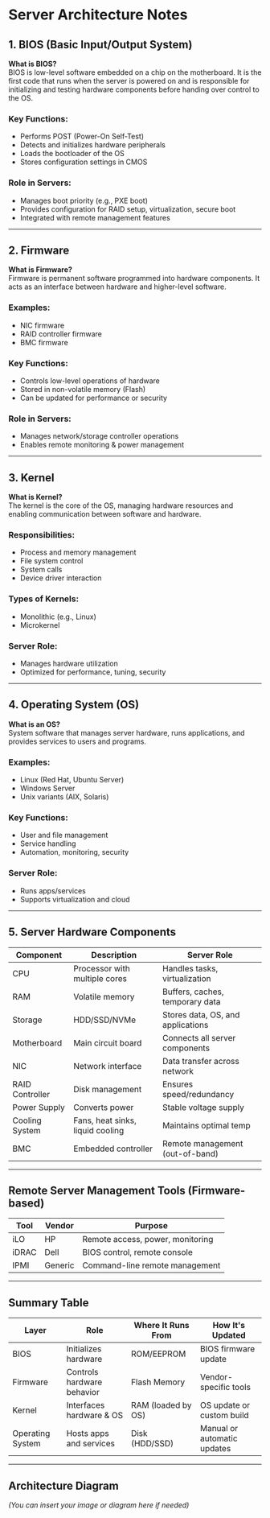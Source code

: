 # Server Architecture Notes

## 1. BIOS (Basic Input/Output System)

**What is BIOS?**  
BIOS is low-level software embedded on a chip on the motherboard. It is the first code that runs when the server is powered on and is responsible for initializing and testing hardware components before handing over control to the OS.

### Key Functions:
- Performs POST (Power-On Self-Test)
- Detects and initializes hardware peripherals
- Loads the bootloader of the OS
- Stores configuration settings in CMOS

### Role in Servers:
- Manages boot priority (e.g., PXE boot)
- Provides configuration for RAID setup, virtualization, secure boot
- Integrated with remote management features

---

## 2. Firmware

**What is Firmware?**  
Firmware is permanent software programmed into hardware components. It acts as an interface between hardware and higher-level software.

### Examples:
- NIC firmware
- RAID controller firmware
- BMC firmware

### Key Functions:
- Controls low-level operations of hardware
- Stored in non-volatile memory (Flash)
- Can be updated for performance or security

### Role in Servers:
- Manages network/storage controller operations
- Enables remote monitoring & power management

---

## 3. Kernel

**What is Kernel?**  
The kernel is the core of the OS, managing hardware resources and enabling communication between software and hardware.

### Responsibilities:
- Process and memory management
- File system control
- System calls
- Device driver interaction

### Types of Kernels:
- Monolithic (e.g., Linux)
- Microkernel

### Server Role:
- Manages hardware utilization
- Optimized for performance, tuning, security

---

## 4. Operating System (OS)

**What is an OS?**  
System software that manages server hardware, runs applications, and provides services to users and programs.

### Examples:
- Linux (Red Hat, Ubuntu Server)
- Windows Server
- Unix variants (AIX, Solaris)

### Key Functions:
- User and file management
- Service handling
- Automation, monitoring, security

### Server Role:
- Runs apps/services
- Supports virtualization and cloud

---

## 5. Server Hardware Components

| Component         | Description                         | Server Role                                      |
|------------------|-------------------------------------|-------------------------------------------------|
| CPU              | Processor with multiple cores       | Handles tasks, virtualization                   |
| RAM              | Volatile memory                     | Buffers, caches, temporary data                 |
| Storage          | HDD/SSD/NVMe                        | Stores data, OS, and applications               |
| Motherboard      | Main circuit board                  | Connects all server components                  |
| NIC              | Network interface                   | Data transfer across network                    |
| RAID Controller  | Disk management                     | Ensures speed/redundancy                        |
| Power Supply     | Converts power                      | Stable voltage supply                           |
| Cooling System   | Fans, heat sinks, liquid cooling    | Maintains optimal temp                          |
| BMC              | Embedded controller                 | Remote management (out-of-band)

---

## Remote Server Management Tools (Firmware-based)

| Tool  | Vendor | Purpose                                 |
|-------|--------|------------------------------------------|
| iLO   | HP     | Remote access, power, monitoring         |
| iDRAC | Dell   | BIOS control, remote console             |
| IPMI  | Generic| Command-line remote management           |

---

## Summary Table

| Layer           | Role                                 | Where It Runs From     | How It's Updated              |
|----------------|--------------------------------------|------------------------|-------------------------------|
| BIOS           | Initializes hardware                 | ROM/EEPROM             | BIOS firmware update          |
| Firmware       | Controls hardware behavior           | Flash Memory           | Vendor-specific tools         |
| Kernel         | Interfaces hardware & OS             | RAM (loaded by OS)     | OS update or custom build     |
| Operating System | Hosts apps and services             | Disk (HDD/SSD)         | Manual or automatic updates   |

---

## Architecture Diagram

*(You can insert your image or diagram here if needed)*